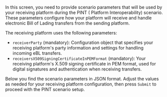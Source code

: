 In this screen, you need to provide scenario parameters that will be used by your receiving platform during the PINT (
Platform Interoperability) scenario. These parameters configure how your platform will receive and handle electronic
Bill of Lading transfers from the sending platform.

The receiving platform uses the following parameters:

* `receiverParty` (mandatory): Configuration object that specifies your receiving platform's party information and
  settings for handling incoming eBL transfers.
* `receiversX509SigningCertificateInPEMFormat` (mandatory): Your receiving platform's X.509 signing certificate in PEM
  format, used for digital signatures and authentication when receiving transfers.

Below you find the scenario parameters in JSON format. Adjust the values as needed for your receiving platform
configuration, then press `Submit` to proceed with the PINT scenario setup.